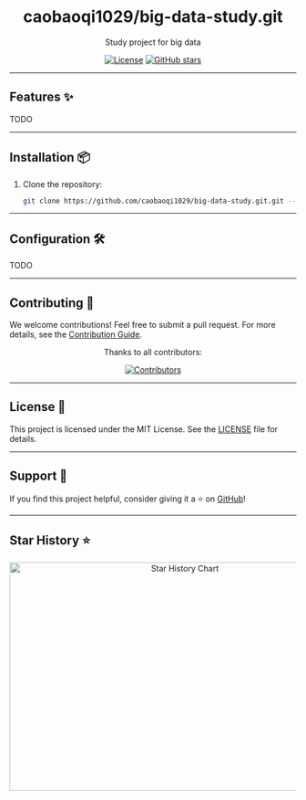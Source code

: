 <div style="text-align: center;">
  <h1 style="text-align: center;">caobaoqi1029/big-data-study.git</h1>
  <p>Study project for big data</p>

[![License](https://img.shields.io/github/license/mcddhub/mcdd-data-structure-study)](https://github.com/mcddhub/mcdd-data-structure-study/blob/main/LICENSE)
[![GitHub stars](https://img.shields.io/github/stars/mcddhub/mcdd-data-structure-study)](https://github.com/mcddhub/mcdd-data-structure-study)

</div>

---

## Features ✨

TODO

---

## Installation 📦

1. Clone the repository:
   ```bash
   git clone https://github.com/caobaoqi1029/big-data-study.git.git --depth=1 && cd caobaoqi1029/big-data-study.git
   ```

---

## Configuration 🛠

TODO

---

## Contributing 🤝

We welcome contributions! Feel free to submit a pull request. For more details, see
the [Contribution Guide](https://github.com/caobaoqi1029/big-data-study.git/blob/main/CONTRIBUTING.md).

<div style="text-align: center;">
  <p>Thanks to all contributors:</p>
  <a href="https://github.com/caobaoqi1029/big-data-study.git/graphs/contributors">
    <img src="https://contrib.rocks/image?repo=caobaoqi1029/big-data-study.git" alt="Contributors" />
  </a>
</div>

---

## License 📄

This project is licensed under the MIT License. See
the [LICENSE](https://github.com/caobaoqi1029/big-data-study.git/blob/main/LICENSE) file for details.

---

## Support 💖

If you find this project helpful, consider giving it a ⭐️
on [GitHub](https://github.com/caobaoqi1029/big-data-study.git)!

---

## Star History ⭐

<div style="text-align: center;">
  <img src="https://api.star-history.com/svg?repos=caobaoqi1029/big-data-study.git&type=Date" width="600" height="400" alt="Star History Chart">
</div>
